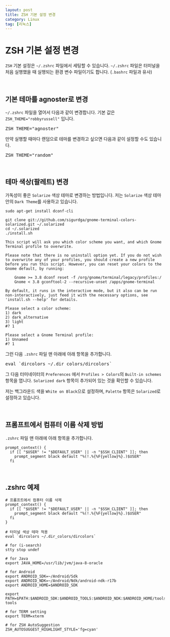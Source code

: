 ```yaml
---
layout: post
title: ZSH 기본 설정 변경
category: Linux
tag: [리눅스]
---
```

# ZSH 기본 설정 변경

`ZSH` 기본 설정은 `~/.zshrc` 파일에서 세팅할 수 있습니다. `~/.zshrc` 파일은 터미널을 처음 실행했을 때 실행되는 환경 변수 파일이기도 합니다. (`.bashrc` 파일과 유사)

<br>

## 기본 테마를 agnoster로 변경

`~/.zshrc` 파일을 열어서 다음과 같이 변경합니다. 기본 값은 `ZSH_THEME="robbyrussell"` 입니다.

<pre class="prettyprint">
ZSH_THEME="agnoster"
</pre>

만약 실행할 때마다 랜덤으로 테마를 변경하고 싶으면 다음과 같이 설정할 수도 있습니다. 

<pre class="prettyprint">
ZSH_THEME="random"
</pre>

<br>

## 테마 색상(팔레트) 변경

가독성이 좋은 `Solarize` 색상 테마로 변경하는 방법입니다. 저는 `Solarize` 색상 테마 안의 `Dark Theme`를 사용하고 있습니다.

~~~
sudo apt-get install dconf-cli

git clone git://github.com/sigurdga/gnome-terminal-colors-solarized.git ~/.solarized
cd ~/.solarized
./install.sh

This script will ask you which color scheme you want, and which Gnome Terminal profile to overwrite.

Please note that there is no uninstall option yet. If you do not wish to overwrite any of your profiles, you should create a new profile before you run this script. However, you can reset your colors to the Gnome default, by running:

    Gnome >= 3.8 dconf reset -f /org/gnome/terminal/legacy/profiles:/
    Gnome < 3.8 gconftool-2 --recursive-unset /apps/gnome-terminal

By default, it runs in the interactive mode, but it also can be run non-interactively, just feed it with the necessary options, see 'install.sh --help' for details.

Please select a color scheme:
1) dark
2) dark_alternative
3) light
#? 1

Please select a Gnome Terminal profile:
1) Unnamed
#? 1
~~~

그런 다음 `.zshrc` 파일 맨 아래에 아래 항목을 추가합니다.

<pre class="prettyprint">
eval `dircolors ~/.dir_colors/dircolors`
</pre>

그 다음 터미네이터의 `Preferences` 에서 `Profiles > Colors`의 `Built-in schemes` 항목을 엽니다. `Solarized dark` 항목이 추가되어 있는 것을 확인할 수 있습니다.

저는 백그라운드 색을 `White on Black`으로 설정하며, `Palette` 항목은 `Solarized`로 설정하고 있습니다.

<br>

## 프롬프트에서 컴퓨터 이름 삭제 방법

`.zshrc` 파일 맨 아래에 아래 항목을 추가합니다.

~~~
prompt_context() { 
  if [[ "$USER" != "$DEFAULT_USER" || -n "$SSH_CLIENT" ]]; then 
    prompt_segment black default "%(!.%{%F{yellow}%}.)$USER" 
  fi 
~~~

<br>

## .zshrc 예제

~~~
# 프롬프트에서 컴퓨터 이름 삭제
prompt_context() { 
  if [[ "$USER" != "$DEFAULT_USER" || -n "$SSH_CLIENT" ]]; then 
    prompt_segment black default "%(!.%{%F{yellow}%}.)$USER" 
  fi 
}

# 터미널 색상 테마 적용
eval `dircolors ~/.dir_colors/dircolors`

# for (i-search)
stty stop undef

# for Java
export JAVA_HOME=/usr/lib/jvm/java-8-oracle

# for Android
export ANDROID_SDK=~/Android/Sdk
export ANDROID_NDK=~/Android/Ndk/android-ndk-r17b
export ANDROID_HOME=$ANDROID_SDK

export PATH=$PATH:$ANDROID_SDK:$ANDROID_TOOLS:$ANDROID_NDK:$ANDROID_HOME/tools:$ANDROID_SDK/platform-tools

# for TERM setting
export TERM=xterm

# for ZSH AutoSuggestion
ZSH_AUTOSUGGEST_HIGHLIGHT_STYLE='fg=cyan'
~~~